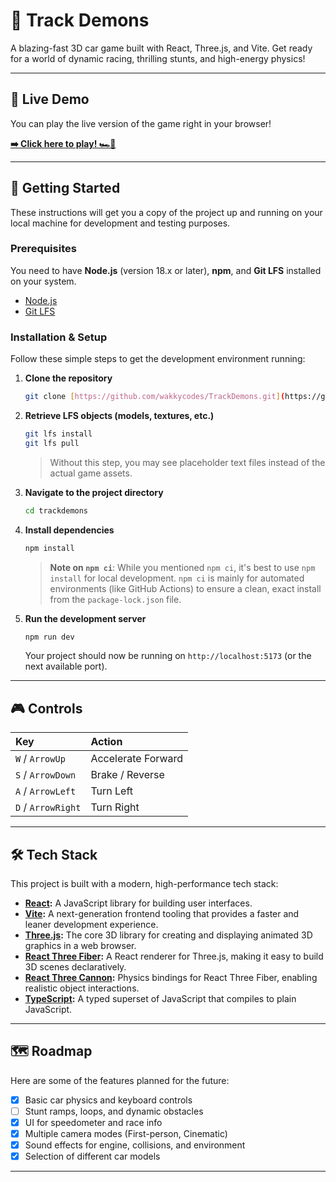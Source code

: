 # 🚀 Track Demons

A blazing-fast 3D car game built with React, Three.js, and Vite. Get ready for a world of dynamic racing, thrilling stunts, and high-energy physics!

---

## 🚀 Live Demo

You can play the live version of the game right in your browser!

**[➡️ Click here to play! 🏎️💨](https://wakkycodes.github.io/TrackDemons/)**



---

## 🏁 Getting Started

These instructions will get you a copy of the project up and running on your local machine for development and testing purposes.

### Prerequisites

You need to have **Node.js** (version 18.x or later), **npm**, and **Git LFS** installed on your system.

-   [Node.js](https://nodejs.org/)
-   [Git LFS](https://git-lfs.com/)

### Installation & Setup

Follow these simple steps to get the development environment running:

1.  **Clone the repository**
    ```sh
    git clone [https://github.com/wakkycodes/TrackDemons.git](https://github.com/wakkycodes/TrackDemons.git)
    ```

2.  **Retrieve LFS objects (models, textures, etc.)**
    ```sh
    git lfs install
    git lfs pull
    ```
    > Without this step, you may see placeholder text files instead of the actual game assets.

3.  **Navigate to the project directory**
    ```sh
    cd trackdemons
    ```

4.  **Install dependencies**
    ```sh
    npm install
    ```
    > **Note on `npm ci`**: While you mentioned `npm ci`, it's best to use `npm install` for local development. `npm ci` is mainly for automated environments (like GitHub Actions) to ensure a clean, exact install from the `package-lock.json` file.

5.  **Run the development server**
    ```sh
    npm run dev
    ```
    Your project should now be running on `http://localhost:5173` (or the next available port).

---

## 🎮 Controls

| Key | Action |
| :--- | :--- |
| `W` / `ArrowUp` | Accelerate Forward |
| `S` / `ArrowDown`| Brake / Reverse |
| `A` / `ArrowLeft`| Turn Left |
| `D` / `ArrowRight`| Turn Right |

---

## 🛠️ Tech Stack

This project is built with a modern, high-performance tech stack:

-   **[React](https://reactjs.org/):** A JavaScript library for building user interfaces.
-   **[Vite](https://vitejs.dev/):** A next-generation frontend tooling that provides a faster and leaner development experience.
-   **[Three.js](https://threejs.org/):** The core 3D library for creating and displaying animated 3D graphics in a web browser.
-   **[React Three Fiber](https://docs.pmnd.rs/react-three-fiber):** A React renderer for Three.js, making it easy to build 3D scenes declaratively.
-   **[React Three Cannon](https://docs.pmnd.rs/react-three-cannon):** Physics bindings for React Three Fiber, enabling realistic object interactions.
-   **[TypeScript](https://www.typescriptlang.org/):** A typed superset of JavaScript that compiles to plain JavaScript.

---

## 🗺️ Roadmap

Here are some of the features planned for the future:

-   [x] Basic car physics and keyboard controls
-   [ ] Stunt ramps, loops, and dynamic obstacles
-   [x] UI for speedometer and race info
-   [x] Multiple camera modes (First-person, Cinematic)
-   [x] Sound effects for engine, collisions, and environment
-   [x] Selection of different car models

---
